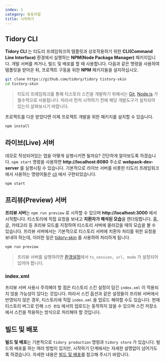 ```yaml
---
index: 1
category: 튜토리얼
title: 시작하기
---
```


## Tidory CLI

**Tidory CLI** 는 티도리 프레임워크의 템플릿과 상호작용하기 위한 **CLI(Command Line Interface)** 환경에서 실행하는 **NPM(Node Package Manager)** 패키지입니다. 개발 서버를 켜거나, 빌드 및 배포를 할 때 사용합니다. 다음과 같은 명령을 사용하여 템플릿을 받아온 뒤, 프로젝트 구동을 위한 **NPM** 패키지들을 설치하십시오.

```bash
git clone https://github.com/tidory/tidory tistory-skin
cd tistory-skin
```

> 티도리 프레임워크를 통해 티스토리 스킨을 개발하기 위해서는 [Git](https://git-scm.com), [Node.js](https://nodejs.org/ko) 가 필수적으로 사용됩니다. 따라서 먼저 시작하기 전에 해당 개발도구가 설치되어 있는지 살펴보시기 바랍니다. 

프로젝트를 다운 받았다면 이제 프로젝트 개발을 위한 패키지를 설치할 수 있습니다.

```bash
npm install
```

## 라이브(Live) 서버

데모로 작성되어있는 앱을 어떻게 실행시키면 될까요? 간단하게 알아보도록 하겠습니다. `npm start` 명령을 사용하면 **http://localhost:8080** 주소로 **webpack-dev-server** 를 실행시킬 수 있습니다. 기본적으로 라이브 서버를 비롯한 티도리 프레임워크에서 사용하는 명령어들은 [cli](https://github.com/tidory/cli) 에서 구현되었습니다.

```bash
npm start
```

## 프리뷰(Preview) 서버

**프리뷰 서버**는 `npm run preview` 로 시작할 수 있으며 **http://localhost:3000** 에서 시작합니다. 티스토리에 직접 요청을 보내고 **치환자가 해석된 모습**을 렌더링합니다. 홈, 글, 카테고리 등 프리뷰 모드를 지정하여 티스토리 서버에 올라갔을 때의 모습을 볼 수 있습니다. 프리뷰 서버에서는 기본적으로 티스토리 서버에 치환자 처리를 위한 요청을 보내야 하는데, 이러한 일은 [tidory-skin](https://github.com/tidory/tistory-skin) 를 사용하여 처리하게 됩니다.

```bash
npm run preview
```

> 프리뷰 서버를 실행하려면 [환경설정](/docs/configuration)에서 `ts_session, url, mode` 가 설정되어 있어야 합니다.

### index.xml

프리뷰 서버 사용시 주의해야 할 점은 티스토리 스킨 설정이 담긴 `index.xml` 이 적용되지 않을 가능성이 있다는 것입니다. 따라서 스킨 옵션과 같은 설정들이 프리뷰 서버에서 반영되지 않은 경우, 티스토리에 직접 `index.xml` 을 업로드 해야할 수도 있습니다. 현재 티스토리 버그로 인해 `스킨 편집` 에서의 업로드는 동작하지 않을 수 있으며 스킨 저장소에서 스킨을 적용하는 방식으로 처리해야 할 것입니다.

## 빌드 및 배포

**빌드 및 배포**는 기본적으로 `tidory production` 명령과 `tidory store` 가 있습니다. 빌드와 배포를 하는 여러 방법이 있지만, 시작하기 단계에서는 자세한 설명없이 넘어가도록 하겠습니다. 자세한 내용은 [빌드 및 배포](/docs/deployment)를 참고해 주시기 바랍니다.
